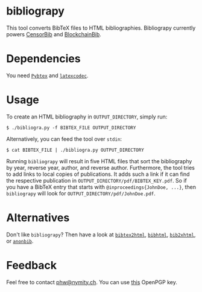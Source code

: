 bibliograpy
===========

This tool converts BibTeX files to HTML bibliographies.  Bibliograpy currently
powers [CensorBib](https://censorbib.nymity.ch) and
[BlockchainBib](https://allquantor.at/blockchainbib/).

Dependencies
============

You need [`Pybtex`](http://pybtex.sourceforge.net/) and
[`latexcodec`](https://github.com/mcmtroffaes/latexcodec).

Usage
=====

To create an HTML bibliography in `OUTPUT_DIRECTORY`, simply run:

    $ ./bibliogra.py -f BIBTEX_FILE OUTPUT_DIRECTORY

Alternatively, you can feed the tool over `stdin`:

    $ cat BIBTEX_FILE | ./bibliogra.py OUTPUT_DIRECTORY

Running `bibliograpy` will result in five HTML files that sort the
bibliography by year, reverse year, author, and reverse author.  Furthermore,
the tool tries to add links to local copies of publications.  It adds such a
link if it can find the respective publication in
`OUTPUT_DIRECTORY/pdf/BIBTEX_KEY.pdf`.  So if you have a BibTeX entry that
starts with `@inproceedings{JohnDoe, ...}`, then `bibliograpy` will look for
`OUTPUT_DIRECTORY/pdf/JohnDoe.pdf`.

Alternatives
============
Don't like `bibliograpy`?  Then have a look at
[`bibtex2html`](https://www.lri.fr/~filliatr/bibtex2html/),
[`bibhtml`](http://nxg.me.uk/dist/bibhtml/),
[`bib2xhtml`](http://www.spinellis.gr/sw/textproc/bib2xhtml/), or
[`anonbib`](https://gitweb.torproject.org/anonbib.git).

Feedback
========
Feel free to contact <phw@nymity.ch>.  You can use
[this](http://www.cs.kau.se/philwint/gpg/openpgp.html) OpenPGP key.

